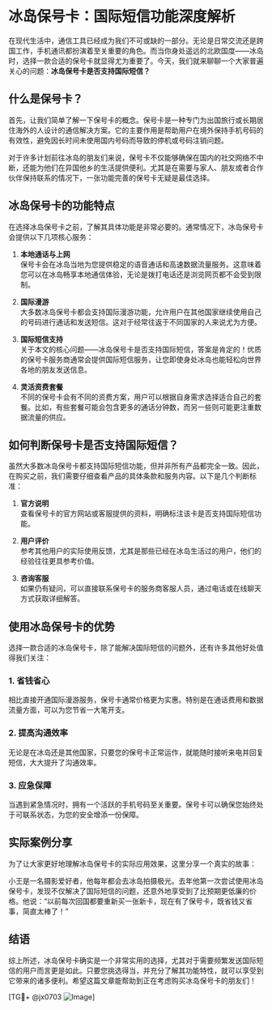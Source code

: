 # 冰岛保号卡：国际短信功能深度解析

在现代生活中，通信工具已经成为我们不可或缺的一部分。无论是日常交流还是跨国工作，手机通讯都扮演着至关重要的角色。而当你身处遥远的北欧国度——冰岛时，选择一款合适的保号卡就显得尤为重要了。今天，我们就来聊聊一个大家普遍关心的问题：**冰岛保号卡是否支持国际短信？**

## 什么是保号卡？

首先，让我们简单了解一下保号卡的概念。保号卡是一种专门为出国旅行或长期居住海外的人设计的通信解决方案。它的主要作用是帮助用户在境外保持手机号码的有效性，避免因长时间未使用国内号码而导致的停机或号码注销问题。

对于许多计划前往冰岛的朋友们来说，保号卡不仅能够确保在国内的社交网络不中断，还能为他们在异国他乡的生活提供便利。尤其是在需要与家人、朋友或者合作伙伴保持联系的情况下，一张功能完善的保号卡无疑是最佳选择。

## 冰岛保号卡的功能特点

在选择冰岛保号卡之前，了解其具体功能是非常必要的。通常情况下，冰岛保号卡会提供以下几项核心服务：

1. **本地通话与上网**  
   保号卡会在冰岛当地为您提供稳定的语音通话和高速数据流量服务。这意味着您可以在冰岛畅享本地通信体验，无论是拨打电话还是浏览网页都不会受到限制。

2. **国际漫游**  
   大多数冰岛保号卡都会支持国际漫游功能，允许用户在其他国家继续使用自己的号码进行通话和发送短信。这对于经常往返于不同国家的人来说尤为方便。

3. **国际短信支持**  
   关于本文的核心问题——冰岛保号卡是否支持国际短信，答案是肯定的！优质的保号卡服务商通常会提供国际短信服务，让您即使身处冰岛也能轻松向世界各地的朋友发送信息。

4. **灵活资费套餐**  
   不同的保号卡会有不同的资费方案，用户可以根据自身需求选择适合自己的套餐。比如，有些套餐可能会包含更多的通话分钟数，而另一些则可能更注重数据流量的供应。

## 如何判断保号卡是否支持国际短信？

虽然大多数冰岛保号卡都支持国际短信功能，但并非所有产品都完全一致。因此，在购买之前，我们需要仔细查看产品的具体条款和服务内容。以下是几个判断标准：

1. **官方说明**  
   查看保号卡的官方网站或客服提供的资料，明确标注该卡是否支持国际短信功能。

2. **用户评价**  
   参考其他用户的实际使用反馈，尤其是那些已经在冰岛生活过的用户，他们的经验往往更具参考价值。

3. **咨询客服**  
   如果仍有疑问，可以直接联系保号卡的服务商客服人员，通过电话或在线聊天方式获取详细解答。

## 使用冰岛保号卡的优势

选择一款合适的冰岛保号卡，除了能解决国际短信的问题外，还有许多其他好处值得我们关注：

### 1. 省钱省心  
相比直接开通国际漫游服务，保号卡通常价格更为实惠。特别是在通话费用和数据流量方面，可以为您节省一大笔开支。

### 2. 提高沟通效率  
无论是在冰岛还是其他国家，只要您的保号卡正常运作，就能随时接听来电并回复短信，大大提升了沟通效率。

### 3. 应急保障  
当遇到紧急情况时，拥有一个活跃的手机号码至关重要。保号卡可以确保您始终处于可联系状态，为您的安全增添一份保障。

## 实际案例分享

为了让大家更好地理解冰岛保号卡的实际应用效果，这里分享一个真实的故事：

小王是一名摄影爱好者，他每年都会去冰岛拍摄极光。去年他第一次尝试使用冰岛保号卡，发现不仅解决了国际短信的问题，还意外地享受到了比预期更低廉的价格。他说：“以前每次回国都要重新买一张新卡，现在有了保号卡，既省钱又省事，简直太棒了！”

## 结语

综上所述，冰岛保号卡确实是一个非常实用的选择，尤其对于需要频繁发送国际短信的用户而言更是如此。只要您挑选得当，并充分了解其功能特性，就可以享受到它带来的诸多便利。希望这篇文章能帮助到正在考虑购买冰岛保号卡的朋友们！

[TG💪+ @jx0703 ![Image](https://github.com/user-attachments/assets/dbca1d08-cadb-493c-b0ec-ad6f7a83f270)]